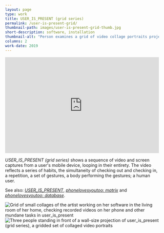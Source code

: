 ```yaml
---
layout: page
type: work
title: USER_IS_PRESENT (grid series)
permalink: /user-is-present-grid/
thumbnail-path: images/user-is-present-grid-thumb.jpg
short-description: software, installation
thumbnail-alt: "Person examines a grid of video collage portraits projected on a wall, showing a blend of a user's face, environment, and interface in user_is_present (grid series)"
columns: 2
work-date: 2019
---
```


<div class="invisible-margin image-grid">
<div class="col-30-block grid-margin-bottom video">
<style>.embed-container { position: relative; padding-bottom: 62.5%; height: 0; overflow: hidden; max-width: 100%; } .embed-container iframe, .embed-container object, .embed-container embed { position: absolute; top: 0; left: 0; width: 100%; height: 100%; }</style><div class='embed-container'>
<iframe src="https://player.vimeo.com/video/377464106" width="640" height="400" frameborder="0" webkitallowfullscreen mozallowfullscreen allowfullscreen></iframe></div>
</div>
</div>

<i>USER_IS_PRESENT (grid series)</i> shows a sequence of video and screen captures from a user's mobile device, looping in their entirety.
The video reflects a series of habits, the simultaneity of checking out and checking in, a repetition, a set of gestures, a body performing the gestures; a human user.

See also: <a href="{{ site.baseurl }}{% link _work/002a-user-is-present.md %}"><em>USER_IS_PRESENT</em></a>, <a href="{{ site.baseurl }}{% link _work/003b-phonelovesyoutoo-matrix.md %}"><em>phonelovesyoutoo: matrix</em></a> and <a href="{{ site.baseurl }}{% link _work/003a-phonelovesyoutoo-database.md %}"><em>phonelovesyoutoo: database</em></a>.

<div class="invisible-margin image-grid">
<div class="col-30-block grid-margin-bottom video">
<img src="{{ site.baseurl }}/images/user-is-present-grid.jpg" alt="Grid of small collages of the artist working on her software in the living room of her home, checking recorded videos on her phone and other mundane tasks in user_is_present">
</div>
</div>

<div class="invisible-margin image-grid">
<div class="col-30-block grid-margin-bottom video">
<img src="{{ site.baseurl }}/images/user-is-present-grid-install.jpg" alt="Three people standing in front of a wall-size projection of user_is_present (grid series), a gridded set of collaged video portraits">
</div>
</div>